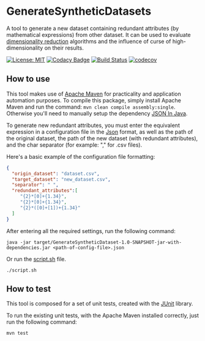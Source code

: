 # GenerateSyntheticDatasets
A tool to generate a new dataset containing redundant attributes (by mathematical expressions) from other dataset. It can be used to evaluate [dimensionality reduction](https://en.wikipedia.org/wiki/Dimensionality_reduction) algorithms and the influence of curse of high-dimensionality on their results.

[![License: MIT](https://img.shields.io/badge/License-MIT-green.svg)](LICENSE.md)
[![Codacy Badge](https://api.codacy.com/project/badge/Grade/832b77c7785745ebb60ca538cabc0640)](https://www.codacy.com/app/jadsonjjmo/GenerateSyntheticDatasets?utm_source=github.com&amp;utm_medium=referral&amp;utm_content=jadsonjjmo/GenerateSyntheticDatasets&amp;utm_campaign=Badge_Grade)
[![Build Status](https://travis-ci.com/jadsonjjmo/GenerateSyntheticDatasets.svg?branch=master)](https://travis-ci.com/jadsonjjmo/GenerateSyntheticDatasets)
[![codecov](https://codecov.io/gh/jadsonjjmo/GenerateSyntheticDatasets/branch/master/graph/badge.svg)](https://codecov.io/gh/jadsonjjmo/GenerateSyntheticDatasets)

## How to use

This tool makes use of [Apache Maven](https://maven.apache.org) for practicality and application automation purposes.
To compile this package, simply install Apache Maven and run the command: `mvn clean compile assembly:single`.
Otherwise you'll need to manually setup the dependency [JSON In Java](https://mvnrepository.com/artifact/org.json/json).

To generate new redundant attributes, you must enter the equivalent expression in a configuration file in the [Json](https://pt.wikipedia.org/wiki/JSON) format, 
as well as the path of the original dataset, the path of the new dataset (with redundant attributes), and the char separator (for example: "," for .csv files).


Here's a basic example of the configuration file formatting:

```Json
{
  "origin_dataset": "dataset.csv",
  "target_dataset": "new_dataset.csv",
  "separator": " ",
  "redundant_attributes":[
     "{2}*[0]+{1.34}",
     "{2}*[0]+{1.34}",
     "{2}*([0]+[1])+{1.34}"
  ]
}
```

After entering all the required settings, run the following command:

`java -jar target/GenerateSyntheticDataset-1.0-SNAPSHOT-jar-with-dependencies.jar <path-of-config-file>.json`

Or run the [script.sh](/script.sh) file.

```shell
./script.sh
```

## How to test

This tool is composed for a set of unit tests, created with the [JUnit](https://pt.wikipedia.org/wiki/JUnit) library.

To run the existing unit tests, with the Apache Maven installed correctly, just run the following command:

`mvn test`
